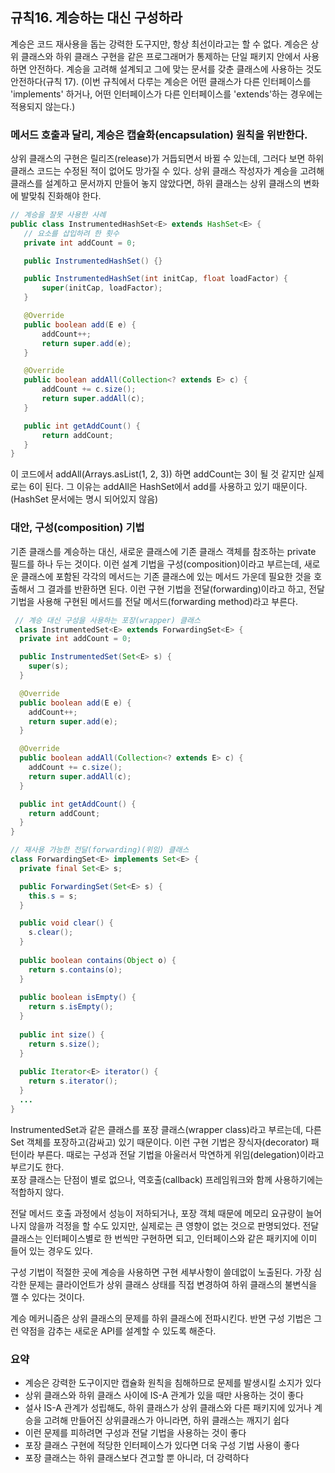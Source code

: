 ## 규칙16. 계승하는 대신 구성하라

계승은 코드 재사용을 돕는 강력한 도구지만, 항상 최선이라고는 할 수 없다. 계승은 상위 클래스와 하위 클래스 구현을 같은 프로그래머가 통제하는 단일 패키지 안에서 사용하면 안전하다. 계승을 고려해 설계되고 그에 맞는 문서를 갖춘 클래스에 사용하는 것도 안전하다(규칙 17). (이번 규칙에서 다루는 계승은 어떤 클래스가 다른 인터페이스를 'implements' 하거나, 어떤 인터페이스가 다른 인터페이스를 'extends'하는 경우에는 적용되지 않는다.)

### 메서드 호출과 달리, 계승은 캡슐화(encapsulation) 원칙을 위반한다.

상위 클래스의 구현은 릴리즈(release)가 거듭되면서 바뀔 수 있는데, 그러다 보면 하위 클래스 코드는 수정된 적이 없어도 망가질 수 있다. 상위 클래스 작성자가 계승을 고려해 클래스를 설계하고 문서까지 만들어 놓지 않았다면, 하위 클래스는 상위 클래스의 변화에 발맞춰 진화해야 한다.

```java
// 계승을 잘못 사용한 사례
public class InstrumentedHashSet<E> extends HashSet<E> {
   // 요소를 삽입하려 한 횟수
   private int addCount = 0;

   public InstrumentedHashSet() {}

   public InstrumentedHashSet(int initCap, float loadFactor) {
       super(initCap, loadFactor);
   }

   @Override
   public boolean add(E e) {
       addCount++;
       return super.add(e);
   }

   @Override
   public boolean addAll(Collection<? extends E> c) {
       addCount += c.size();
       return super.addAll(c);
   }

   public int getAddCount() {
       return addCount;
   }
}
```

이 코드에서 addAll(Arrays.asList(1, 2, 3)) 하면 addCount는 3이 될 것 같지만 실제로는 6이 된다. 그 이유는 addAll은 HashSet에서 add를 사용하고 있기 때문이다. (HashSet 문서에는 명시 되어있지 않음)


### 대안, 구성(composition) 기법

기존 클래스를 계승하는 대신, 새로운 클래스에 기존 클래스 객체를 참조하는 private 필드를 하나 두는 것이다. 이런 설계 기법을 구성(composition)이라고 부르는데, 새로운 클래스에 포함된 각각의 메서드는 기존 클래스에 있는 메서드 가운데 필요한 것을 호출해서 그 결과를 반환하면 된다. 이런 구현 기법을 전달(forwarding)이라고 하고, 전달 기법을 사용해 구현된 메서드를 전달 메서드(forwarding method)라고 부른다.

```java
 // 계승 대신 구성을 사용하는 포장(wrapper) 클래스
 class InstrumentedSet<E> extends ForwardingSet<E> {
  private int addCount = 0;

  public InstrumentedSet(Set<E> s) {
    super(s);
  }

  @Override
  public boolean add(E e) {
    addCount++;
    return super.add(e);
  }

  @Override
  public boolean addAll(Collection<? extends E> c) {
    addCount += c.size();
    return super.addAll(c);
  }

  public int getAddCount() {
    return addCount;
  }
}

// 재사용 가능한 전달(forwarding)(위임) 클래스
class ForwardingSet<E> implements Set<E> {
  private final Set<E> s;

  public ForwardingSet(Set<E> s) {
    this.s = s;
  }

  public void clear() { 
    s.clear(); 
  }
  
  public boolean contains(Object o) {
    return s.contains(o);
  }
  
  public boolean isEmpty() {
    return s.isEmpty();
  }
  
  public int size() {
    return s.size();
  }
  
  public Iterator<E> iterator() {
    return s.iterator();
  }
  ...
}
```

InstrumentedSet과 같은 클래스를 포장 클래스(wrapper class)라고 부르는데, 다른 Set 객체를 포장하고(감싸고) 있기 때문이다. 이런 구현 기법은 장식자(decorator) 패턴이라 부른다. 때로는 구성과 전달 기법을 아울러서 막연하게 위임(delegation)이라고 부르기도 한다.<br>
포장 클래스는 단점이 별로 없으나, 역호출(callback) 프레임워크와 함께 사용하기에는 적합하지 않다.

전달 메서드 호출 과정에서 성능이 저하되거나, 포장 객체 때문에 메모리 요규량이 늘어나지 않을까 걱정을 할 수도 있지만, 실제로는 큰 영향이 없는 것으로 판명되었다. 전달 클래스는 인터페이스별로 한 번씩만 구현하면 되고, 인터페이스와 같은 패키지에 이미 들어 있는 경우도 있다.

구성 기법이 적절한 곳에 계승을 사용하면 구현 세부사항이 쓸데없이 노출된다. 가장 심각한 문제는 클라이언트가 상위 클래스 상태를 직접 변경하여 하위 클래스의 불변식을 깰 수 있다는 것이다.

계승 메커니즘은 상위 클래스의 문제를 하위 클래스에 전파시킨다. 반면 구성 기법은 그런 약점을 감추는 새로운 API를 설계할 수 있도록 해준다.

### 요약

- 계승은 강력한 도구이지만 캡슐화 원칙을 침해하므로 문제를 발생시킬 소지가 있다
- 상위 클래스와 하위 클래스 사이에 IS-A 관계가 있을 때만 사용하는 것이 좋다
- 설사 IS-A 관계가 성립해도, 하위 클래스가 상위 클래스와 다른 패키지에 있거나 계승을 고려해 만들어진 상위클래스가 아니라면, 하위 클래스는 깨지기 쉽다
- 이런 문제를 피하려면 구성과 전달 기법을 사용하는 것이 좋다
- 포장 클래스 구현에 적당한 인터페이스가 있다면 더욱 구성 기법 사용이 좋다
- 포장 클래스는 하위 클래스보다 견고할 뿐 아니라, 더 강력하다
